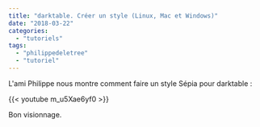 ```yaml
---
title: "darktable. Créer un style (Linux, Mac et Windows)"
date: "2018-03-22"
categories: 
  - "tutoriels"
tags: 
  - "philippedeletree"
  - "tutoriel"
---
```


L'ami Philippe nous montre comment faire un style Sépia pour darktable : 

{{< youtube m_u5Xae6yf0 >}}

Bon visionnage.

